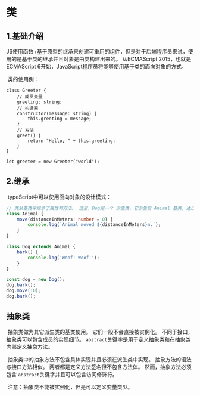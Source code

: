 # 类

## 1.基础介绍		

​		JS使用函数+基于原型的继承来创建可重用的组件，但是对于后端程序员来说，使用的是基于类的继承并且对象是由类构建出来的。 从ECMAScript 2015，也就是ECMAScript 6开始，JavaScript程序员将能够使用基于类的面向对象的方式。

​		类的使用例：

```tsx
class Greeter {
    // 成员变量
    greeting: string;
    // 构造器
    constructor(message: string) {
        this.greeting = message;
    }
    // 方法
    greet() {
        return "Hello, " + this.greeting;
    }
}

let greeter = new Greeter("world");
```

## 2.继承

​		typeScript中可以使用面向对象的设计模式：

```typescript
// 类从基类中继承了属性和方法。 这里，Dog是一个 派生类，它派生自 Animal 基类，通过 extends关键字。 派生类通常被称作 子类，基类通常被称作 超类。
class Animal {
    move(distanceInMeters: number = 0) {
        console.log(`Animal moved ${distanceInMeters}m.`);
    }
}

class Dog extends Animal {
    bark() {
        console.log('Woof! Woof!');
    }
}

const dog = new Dog();
dog.bark();
dog.move(10);
dog.bark();
```

## 抽象类

​		抽象类做为其它派生类的基类使用。 它们一般不会直接被实例化。 不同于接口，抽象类可以包含成员的实现细节。 `abstract`关键字是用于定义抽象类和在抽象类内部定义抽象方法。

​		抽象类中的抽象方法不包含具体实现并且必须在派生类中实现。 抽象方法的语法与接口方法相似。 两者都是定义方法签名但不包含方法体。 然而，抽象方法必须包含 `abstract`关键字并且可以包含访问修饰符。

​		注意：抽象类不能被实例化，但是可以定义变量类型。